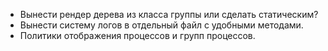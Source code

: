 * Вынести рендер дерева из класса группы или сделать статическим?
* Вынести систему логов в отдельный файл с удобными методами.
* Политики отображения процессов и групп процессов.